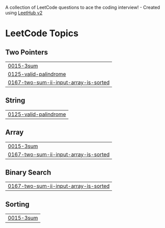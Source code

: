 A collection of LeetCode questions to ace the coding interview! - Created using [LeetHub v2](https://github.com/arunbhardwaj/LeetHub-2.0)
<!---LeetCode Topics Start-->
# LeetCode Topics
## Two Pointers
|  |
| ------- |
| [0015-3sum](https://github.com/abraham-diress/problem-solving/tree/master/0015-3sum) |
| [0125-valid-palindrome](https://github.com/abraham-diress/problem-solving/tree/master/0125-valid-palindrome) |
| [0167-two-sum-ii-input-array-is-sorted](https://github.com/abraham-diress/problem-solving/tree/master/0167-two-sum-ii-input-array-is-sorted) |
## String
|  |
| ------- |
| [0125-valid-palindrome](https://github.com/abraham-diress/problem-solving/tree/master/0125-valid-palindrome) |
## Array
|  |
| ------- |
| [0015-3sum](https://github.com/abraham-diress/problem-solving/tree/master/0015-3sum) |
| [0167-two-sum-ii-input-array-is-sorted](https://github.com/abraham-diress/problem-solving/tree/master/0167-two-sum-ii-input-array-is-sorted) |
## Binary Search
|  |
| ------- |
| [0167-two-sum-ii-input-array-is-sorted](https://github.com/abraham-diress/problem-solving/tree/master/0167-two-sum-ii-input-array-is-sorted) |
## Sorting
|  |
| ------- |
| [0015-3sum](https://github.com/abraham-diress/problem-solving/tree/master/0015-3sum) |
<!---LeetCode Topics End-->